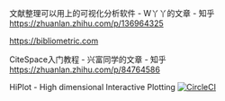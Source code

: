 文献整理可以用上的可视化分析软件 - W丫丫的文章 - 知乎 https://zhuanlan.zhihu.com/p/136964325

https://bibliometric.com

CiteSpace入门教程 - 兴富同学的文章 - 知乎 https://zhuanlan.zhihu.com/p/84764586

HiPlot - High dimensional Interactive Plotting [![CircleCI](https://camo.githubusercontent.com/9a6856535dce6907df81860de208fd2eb28dfa0fdabe3009cddd8ba50f9a0d03/68747470733a2f2f636972636c6563692e636f6d2f67682f66616365626f6f6b72657365617263682f6869706c6f742f747265652f6d61696e2e7376673f7374796c653d73766726636972636c652d746f6b656e3d63383962363832353037386531373463663335626463313865346164346131366532383837366639)](https://circleci.com/gh/facebookresearch/hiplot/tree/main)





